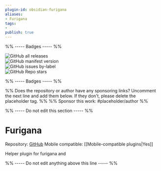 ```yaml
---
plugin-id: obsidian-furigana
aliases:
- Furigana
tags: 
- 
publish: true
---
```


%% ----- Badges ----- %%

![GitHub all releases](https://img.shields.io/github/downloads/uonr/obsidian-furigana/total?color=573E7A&logo=github&style=for-the-badge)   
![GitHub manifest version](https://img.shields.io/github/manifest-json/v/uonr/obsidian-furigana?color=573E7A&logo=github&style=for-the-badge)   
![GitHub issues by-label](https://img.shields.io/github/issues/uonr/obsidian-furigana/help%20wanted?color=573E7A&logo=github&style=for-the-badge)   
![GitHub Repo stars](https://img.shields.io/github/stars/uonr/obsidian-furigana?color=573E7A&logo=github&style=for-the-badge)

%% ----- Badges ----- %%

%% Does the repository or author have any sponsoring links? Uncomment the next line and add them below. If they don't, please delete the placeholder tag. %%
%% Sponsor this work: #placeholder/author %%

%% ----- Do not edit this section ----- %%

# Furigana

Repository: [GitHub](https://github.com/uonr/obsidian-furigana)
Mobile compatible: [[Mobile-compatible plugins|Yes]]

Helper plugin for furigana and <ruby>

%% ----- Do not edit anything above this line ----- %% 

